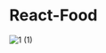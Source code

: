 # React-Food
![1 (1)](https://github.com/KayChicken/React-Food/assets/105989236/7ba56243-5ef4-4e7a-8ee6-5a803ff9b500)
